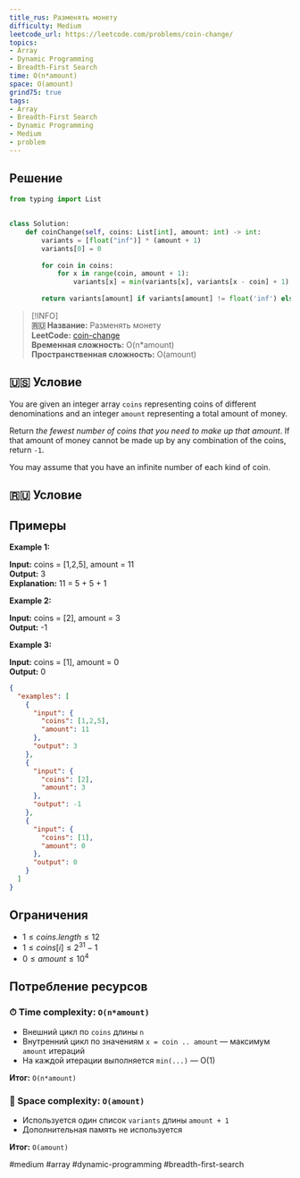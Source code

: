 ```yaml
---
title_rus: Разменять монету
difficulty: Medium
leetcode_url: https://leetcode.com/problems/coin-change/
topics:
- Array
- Dynamic Programming
- Breadth-First Search
time: O(n*amount)
space: O(amount)
grind75: true
tags:
- Array
- Breadth-First Search
- Dynamic Programming
- Medium
- problem
---
```

## Решение 

```python
from typing import List  
  
  
class Solution:  
    def coinChange(self, coins: List[int], amount: int) -> int:  
        variants = [float("inf")] * (amount + 1)  
        variants[0] = 0  
  
        for coin in coins:  
            for x in range(coin, amount + 1):  
                variants[x] = min(variants[x], variants[x - coin] + 1)  
  
        return variants[amount] if variants[amount] != float('inf') else -1
```

> [!INFO]  
> **🇷🇺 Название:** Разменять монету  
> **LeetCode:** [coin-change](https://leetcode.com/problems/coin-change/)  
> **Временная сложность:** O(n*amount)  
> **Пространственная сложность:** O(amount)  



## 🇺🇸 Условие

You are given an integer array `coins` representing coins of different denominations and an integer `amount` representing a total amount of money.

Return _the fewest number of coins that you need to make up that amount_. If that amount of money cannot be made up by any combination of the coins, return `-1`.

You may assume that you have an infinite number of each kind of coin.

## 🇷🇺 Условие

<!-- Место для вставки перевода на русском языке -->

## Примеры

**Example 1:**

**Input:** coins = [1,2,5], amount = 11  
**Output:** 3  
**Explanation:** 11 = 5 + 5 + 1  

**Example 2:**

**Input:** coins = [2], amount = 3  
**Output:** -1  

**Example 3:**

**Input:** coins = [1], amount = 0  
**Output:** 0  

```json
{
  "examples": [
    {
      "input": {
        "coins": [1,2,5],
        "amount": 11
      },
      "output": 3
    },
    {
      "input": {
        "coins": [2],
        "amount": 3
      },
      "output": -1
    },
    {
      "input": {
        "coins": [1],
        "amount": 0
      },
      "output": 0
    }
  ]
}
```

## Ограничения

- $1 \leq coins.length \leq 12$
- $1 \leq coins[i] \leq 2^{31} - 1$
- $0 \leq amount \leq 10^4$

## Потребление ресурсов
### ⏱ Time complexity: `O(n*amount)`

- Внешний цикл по `coins` длины `n`
- Внутренний цикл по значениям `x = coin .. amount` — максимум `amount` итераций
- На каждой итерации выполняется `min(...)` — O(1)

**Итог:** `O(n*amount)`

### 🧠 Space complexity: `O(amount)`

- Используется один список `variants` длины `amount + 1`
- Дополнительная память не используется

**Итог:** `O(amount)`

#medium #array #dynamic-programming #breadth-first-search
